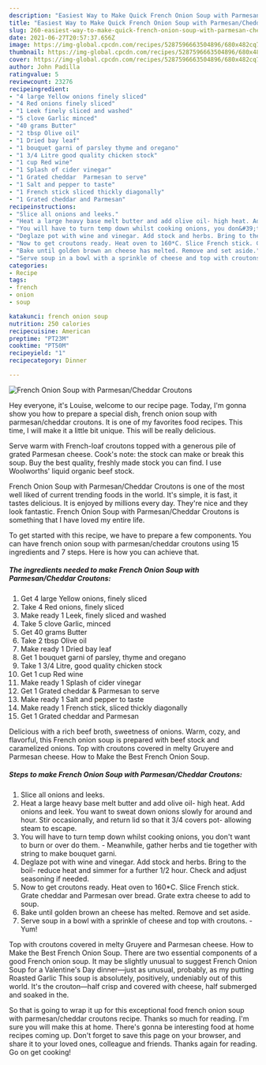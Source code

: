 ```yaml
---
description: "Easiest Way to Make Quick French Onion Soup with Parmesan/Cheddar Croutons"
title: "Easiest Way to Make Quick French Onion Soup with Parmesan/Cheddar Croutons"
slug: 260-easiest-way-to-make-quick-french-onion-soup-with-parmesan-cheddar-croutons
date: 2021-06-27T20:57:37.656Z
image: https://img-global.cpcdn.com/recipes/5287596663504896/680x482cq70/french-onion-soup-with-parmesancheddar-croutons-recipe-main-photo.jpg
thumbnail: https://img-global.cpcdn.com/recipes/5287596663504896/680x482cq70/french-onion-soup-with-parmesancheddar-croutons-recipe-main-photo.jpg
cover: https://img-global.cpcdn.com/recipes/5287596663504896/680x482cq70/french-onion-soup-with-parmesancheddar-croutons-recipe-main-photo.jpg
author: John Padilla
ratingvalue: 5
reviewcount: 23276
recipeingredient:
- "4 large Yellow onions finely sliced"
- "4 Red onions finely sliced"
- "1 Leek finely sliced and washed"
- "5 clove Garlic minced"
- "40 grams Butter"
- "2 tbsp Olive oil"
- "1 Dried bay leaf"
- "1 bouquet garni of parsley thyme and oregano"
- "1 3/4 Litre good quality chicken stock"
- "1 cup Red wine"
- "1 Splash of cider vinegar"
- "1 Grated cheddar  Parmesan to serve"
- "1 Salt and pepper to taste"
- "1 French stick sliced thickly diagonally"
- "1 Grated cheddar and Parmesan"
recipeinstructions:
- "Slice all onions and leeks."
- "Heat a large heavy base melt butter and add olive oil- high heat. Add  onions and leek. You want to sweat down onions slowly for around and hour. Stir occasionally, and return lid so that it 3/4 covers pot- allowing steam to escape."
- "You will have to turn temp down whilst cooking onions, you don&#39;t want to burn or over do them. Meanwhile, gather herbs and tie together with string to make bouquet garni."
- "Deglaze pot with wine and vinegar. Add stock and herbs. Bring to the boil- reduce heat and simmer for a further 1/2 hour. Check and adjust seasoning if needed."
- "Now to get croutons ready. Heat oven to 160*C. Slice French stick. Grate cheddar and Parmesan over bread. Grate extra cheese to add to soup."
- "Bake until golden brown an cheese has melted. Remove and set aside."
- "Serve soup in a bowl with a sprinkle of cheese and top with croutons. Yum!"
categories:
- Recipe
tags:
- french
- onion
- soup

katakunci: french onion soup 
nutrition: 250 calories
recipecuisine: American
preptime: "PT23M"
cooktime: "PT50M"
recipeyield: "1"
recipecategory: Dinner

---
```



![French Onion Soup with Parmesan/Cheddar Croutons](https://img-global.cpcdn.com/recipes/5287596663504896/680x482cq70/french-onion-soup-with-parmesancheddar-croutons-recipe-main-photo.jpg)

Hey everyone, it's Louise, welcome to our recipe page. Today, I'm gonna show you how to prepare a special dish, french onion soup with parmesan/cheddar croutons. It is one of my favorites food recipes. This time, I will make it a little bit unique. This will be really delicious.

Serve warm with French-loaf croutons topped with a generous pile of grated Parmesan cheese. Cook&#39;s note: the stock can make or break this soup. Buy the best quality, freshly made stock you can find. I use Woolworths&#39; liquid organic beef stock.

French Onion Soup with Parmesan/Cheddar Croutons is one of the most well liked of current trending foods in the world. It's simple, it is fast, it tastes delicious. It is enjoyed by millions every day. They're nice and they look fantastic. French Onion Soup with Parmesan/Cheddar Croutons is something that I have loved my entire life.


To get started with this recipe, we have to prepare a few components. You can have french onion soup with parmesan/cheddar croutons using 15 ingredients and 7 steps. Here is how you can achieve that.

<!--inarticleads1-->

##### The ingredients needed to make French Onion Soup with Parmesan/Cheddar Croutons:

1. Get 4 large Yellow onions, finely sliced
1. Take 4 Red onions, finely sliced
1. Make ready 1 Leek, finely sliced and washed
1. Take 5 clove Garlic, minced
1. Get 40 grams Butter
1. Take 2 tbsp Olive oil
1. Make ready 1 Dried bay leaf
1. Get 1 bouquet garni of parsley, thyme and oregano
1. Take 1 3/4 Litre, good quality chicken stock
1. Get 1 cup Red wine
1. Make ready 1 Splash of cider vinegar
1. Get 1 Grated cheddar &amp; Parmesan to serve
1. Make ready 1 Salt and pepper to taste
1. Make ready 1 French stick, sliced thickly diagonally
1. Get 1 Grated cheddar and Parmesan


Delicious with a rich beef broth, sweetness of onions. Warm, cozy, and flavorful, this French onion soup is prepared with beef stock and caramelized onions. Top with croutons covered in melty Gruyere and Parmesan cheese. How to Make the Best French Onion Soup. 

<!--inarticleads2-->

##### Steps to make French Onion Soup with Parmesan/Cheddar Croutons:

1. Slice all onions and leeks.
1. Heat a large heavy base melt butter and add olive oil- high heat. Add  onions and leek. You want to sweat down onions slowly for around and hour. Stir occasionally, and return lid so that it 3/4 covers pot- allowing steam to escape.
1. You will have to turn temp down whilst cooking onions, you don&#39;t want to burn or over do them. - Meanwhile, gather herbs and tie together with string to make bouquet garni.
1. Deglaze pot with wine and vinegar. Add stock and herbs. Bring to the boil- reduce heat and simmer for a further 1/2 hour. Check and adjust seasoning if needed.
1. Now to get croutons ready. Heat oven to 160*C. Slice French stick. Grate cheddar and Parmesan over bread. Grate extra cheese to add to soup.
1. Bake until golden brown an cheese has melted. Remove and set aside.
1. Serve soup in a bowl with a sprinkle of cheese and top with croutons. - Yum!


Top with croutons covered in melty Gruyere and Parmesan cheese. How to Make the Best French Onion Soup. There are two essential components of a good French onion soup. It may be slightly unusual to suggest French Onion Soup for a Valentine&#39;s Day dinner—just as unusual, probably, as my putting Roasted Garlic This soup is absolutely, positively, undeniably out of this world. It&#39;s the crouton—half crisp and covered with cheese, half submerged and soaked in the. 

So that is going to wrap it up for this exceptional food french onion soup with parmesan/cheddar croutons recipe. Thanks so much for reading. I'm sure you will make this at home. There's gonna be interesting food at home recipes coming up. Don't forget to save this page on your browser, and share it to your loved ones, colleague and friends. Thanks again for reading. Go on get cooking!
